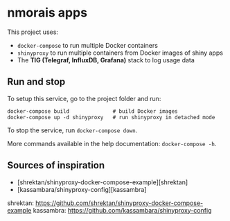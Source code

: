 # nmorais apps

This project uses:
- `docker-compose` to run multiple Docker containers
- `shinyproxy` to run multiple containers from Docker images of shiny apps
- The **TIG (Telegraf, InfluxDB, Grafana)** stack to log usage data

## Run and stop

To setup this service, go to the project folder and run:

```
docker-compose build              # build Docker images
docker-compose up -d shinyproxy   # run shinyproxy in detached mode
```

To stop the service, run `docker-compose down`.

More commands available in the help documentation: `docker-compose -h`.

## Sources of inspiration

- [shrektan/shinyproxy-docker-compose-example][shrektan]
- [kassambara/shinyproxy-config][kassambra]

shrektan: https://github.com/shrektan/shinyproxy-docker-compose-example
kassambra: https://github.com/kassambara/shinyproxy-config
